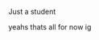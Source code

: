 Just a student 

yeahs thats all for now ig 
<!---
EnTr0pyyy/EnTr0pyyy is a ✨ special ✨ repository because its `README.md` (this file) appears on your GitHub profile.
You can click the Preview link to take a look at your changes.
--->
